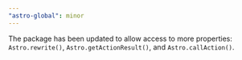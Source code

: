 ```yaml
---
"astro-global": minor
---
```


The package has been updated to allow access to more properties: `Astro.rewrite()`, `Astro.getActionResult()`, and `Astro.callAction()`.
